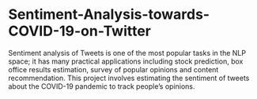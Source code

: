 # Sentiment-Analysis-towards-COVID-19-on-Twitter
Sentiment analysis of Tweets is one of the most popular tasks in the NLP space; it has many practical applications including stock prediction, box office results estimation, survey of popular opinions and content recommendation. This project involves estimating the sentiment of tweets about the COVID-19 pandemic to track people’s opinions.
